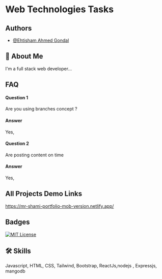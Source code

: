 
# Web Technologies Tasks


## Authors

- [@Ehtisham Ahmed Gondal](https://github.com/ShamiGondal)


## 🚀 About Me
I'm a full stack web developer...


## FAQ

#### Question 1
Are you using branches concept ?

#### Answer 

Yes, 

#### Question 2

Are posting content on time

#### Answer 

Yes, 


## All Projects Demo Links
https://mr-shami-portfolio-mob-version.netlify.app/

## Badges



[![MIT License](https://img.shields.io/badge/License-MIT-green.svg)](https://choosealicense.com/licenses/mit/)



## 🛠 Skills
Javascript, HTML, CSS, Tailwind, Bootstrap, ReactJs,nodejs , Expressjs, mangodb

